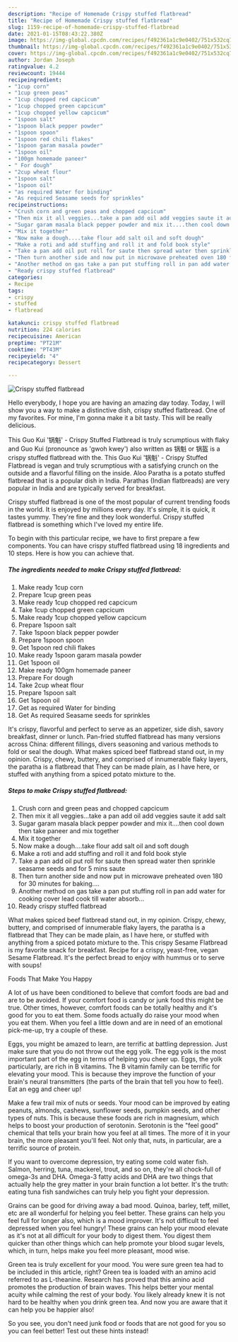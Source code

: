 ```yaml
---
description: "Recipe of Homemade Crispy stuffed flatbread"
title: "Recipe of Homemade Crispy stuffed flatbread"
slug: 1159-recipe-of-homemade-crispy-stuffed-flatbread
date: 2021-01-15T08:43:22.380Z
image: https://img-global.cpcdn.com/recipes/f492361a1c9e0402/751x532cq70/crispy-stuffed-flatbread-recipe-main-photo.jpg
thumbnail: https://img-global.cpcdn.com/recipes/f492361a1c9e0402/751x532cq70/crispy-stuffed-flatbread-recipe-main-photo.jpg
cover: https://img-global.cpcdn.com/recipes/f492361a1c9e0402/751x532cq70/crispy-stuffed-flatbread-recipe-main-photo.jpg
author: Jordan Joseph
ratingvalue: 4.2
reviewcount: 19444
recipeingredient:
- "1cup corn"
- "1cup green peas"
- "1cup chopped red capcicum"
- "1cup chopped green capcicum"
- "1cup chopped yellow capcicum"
- "1spoon salt"
- "1spoon black pepper powder"
- "1spoon spoon"
- "1spoon red chili flakes"
- "1spoon garam masala powder"
- "1spoon oil"
- "100gm homemade paneer"
- " For dough"
- "2cup wheat flour"
- "1spoon salt"
- "1spoon oil"
- "as required Water for binding"
- "As required Seasame seeds for sprinkles"
recipeinstructions:
- "Crush corn and green peas and chopped capcicum"
- "Then mix it all veggies...take a pan add oil add veggies saute it add salt"
- "Sugar garam masala black pepper powder and mix it....then cool down then take paneer and mix together"
- "Mix it together"
- "Now make a dough....take flour add salt oil and soft dough"
- "Make a roti and add stuffing and roll it and fold book style"
- "Take a pan add oil put roll for saute then spread water then sprinkle seasame seeds and for 5 mins saute"
- "Then turn another side and now put in microwave preheated oven 180 for 30 minutes for baking...."
- "Another method on gas take a pan put stuffing roll in pan add water for cooking cover lead cook till water absorb..."
- "Ready crispy stuffed flatbread"
categories:
- Recipe
tags:
- crispy
- stuffed
- flatbread

katakunci: crispy stuffed flatbread 
nutrition: 224 calories
recipecuisine: American
preptime: "PT21M"
cooktime: "PT43M"
recipeyield: "4"
recipecategory: Dessert

---
```



![Crispy stuffed flatbread](https://img-global.cpcdn.com/recipes/f492361a1c9e0402/751x532cq70/crispy-stuffed-flatbread-recipe-main-photo.jpg)

Hello everybody, I hope you are having an amazing day today. Today, I will show you a way to make a distinctive dish, crispy stuffed flatbread. One of my favorites. For mine, I'm gonna make it a bit tasty. This will be really delicious.

This Guo Kui &#39;锅魁&#39; - Crispy Stuffed Flatbread is truly scrumptious with flaky and Guo Kui (pronounce as &#39;gwoh kwey&#39;) also written as 锅魁 or 锅盔 is a crispy stuffed flatbread with the. This Guo Kui &#39;锅魁&#39; - Crispy Stuffed Flatbread is vegan and truly scrumptious with a satisfying crunch on the outside and a flavorful filling on the inside. Aloo Paratha is a potato stuffed flatbread that is a popular dish in India. Parathas (Indian flatbreads) are very popular in India and are typically served for breakfast.

Crispy stuffed flatbread is one of the most popular of current trending foods in the world. It is enjoyed by millions every day. It's simple, it is quick, it tastes yummy. They're fine and they look wonderful. Crispy stuffed flatbread is something which I've loved my entire life.


To begin with this particular recipe, we have to first prepare a few components. You can have crispy stuffed flatbread using 18 ingredients and 10 steps. Here is how you can achieve that.

<!--inarticleads1-->

##### The ingredients needed to make Crispy stuffed flatbread:

1. Make ready 1cup corn
1. Prepare 1cup green peas
1. Make ready 1cup chopped red capcicum
1. Take 1cup chopped green capcicum
1. Make ready 1cup chopped yellow capcicum
1. Prepare 1spoon salt
1. Take 1spoon black pepper powder
1. Prepare 1spoon spoon
1. Get 1spoon red chili flakes
1. Make ready 1spoon garam masala powder
1. Get 1spoon oil
1. Make ready 100gm homemade paneer
1. Prepare  For dough
1. Take 2cup wheat flour
1. Prepare 1spoon salt
1. Get 1spoon oil
1. Get as required Water for binding
1. Get As required Seasame seeds for sprinkles


It&#39;s crispy, flavorful and perfect to serve as an appetizer, side dish, savory breakfast, dinner or lunch. Pan-fried stuffed flatbread has many versions across China: different fillings, divers seasoning and various methods to fold or seal the dough. What makes spiced beef flatbread stand out, in my opinion. Crispy, chewy, buttery, and comprised of innumerable flaky layers, the paratha is a flatbread that They can be made plain, as I have here, or stuffed with anything from a spiced potato mixture to the. 

<!--inarticleads2-->

##### Steps to make Crispy stuffed flatbread:

1. Crush corn and green peas and chopped capcicum
1. Then mix it all veggies...take a pan add oil add veggies saute it add salt
1. Sugar garam masala black pepper powder and mix it....then cool down then take paneer and mix together
1. Mix it together
1. Now make a dough....take flour add salt oil and soft dough
1. Make a roti and add stuffing and roll it and fold book style
1. Take a pan add oil put roll for saute then spread water then sprinkle seasame seeds and for 5 mins saute
1. Then turn another side and now put in microwave preheated oven 180 for 30 minutes for baking....
1. Another method on gas take a pan put stuffing roll in pan add water for cooking cover lead cook till water absorb...
1. Ready crispy stuffed flatbread


What makes spiced beef flatbread stand out, in my opinion. Crispy, chewy, buttery, and comprised of innumerable flaky layers, the paratha is a flatbread that They can be made plain, as I have here, or stuffed with anything from a spiced potato mixture to the. This crispy Sesame Flatbread is my favorite snack for breakfast. Recipe for a crispy, yeast-free, vegan Sesame Flatbread. It&#39;s the perfect bread to enjoy with hummus or to serve with soups! 

Foods That Make You Happy


A lot of us have been conditioned to believe that comfort foods are bad and are to be avoided. If your comfort food is candy or junk food this might be true. Other times, however, comfort foods can be totally healthy and it's good for you to eat them. Some foods actually do raise your mood when you eat them. When you feel a little down and are in need of an emotional pick-me-up, try a couple of these.

Eggs, you might be amazed to learn, are terrific at battling depression. Just make sure that you do not throw out the egg yolk. The egg yolk is the most important part of the egg in terms of helping you cheer up. Eggs, the yolk particularly, are rich in B vitamins. The B vitamin family can be terrific for elevating your mood. This is because they improve the function of your brain's neural transmitters (the parts of the brain that tell you how to feel). Eat an egg and cheer up!

Make a few trail mix of nuts or seeds. Your mood can be improved by eating peanuts, almonds, cashews, sunflower seeds, pumpkin seeds, and other types of nuts. This is because these foods are rich in magnesium, which helps to boost your production of serotonin. Serotonin is the "feel good" chemical that tells your brain how you feel at all times. The more of it in your brain, the more pleasant you'll feel. Not only that, nuts, in particular, are a terrific source of protein.

If you want to overcome depression, try eating some cold water fish. Salmon, herring, tuna, mackerel, trout, and so on, they're all chock-full of omega-3s and DHA. Omega-3 fatty acids and DHA are two things that actually help the grey matter in your brain function a lot better. It's the truth: eating tuna fish sandwiches can truly help you fight your depression. 

Grains can be good for driving away a bad mood. Quinoa, barley, teff, millet, etc are all wonderful for helping you feel better. These grains can help you feel full for longer also, which is a mood improver. It's not difficult to feel depressed when you feel hungry! These grains can help your mood elevate as it's not at all difficult for your body to digest them. You digest them quicker than other things which can help promote your blood sugar levels, which, in turn, helps make you feel more pleasant, mood wise.

Green tea is truly excellent for your mood. You were sure green tea had to be included in this article, right? Green tea is loaded with an amino acid referred to as L-theanine. Research has proved that this amino acid promotes the production of brain waves. This helps better your mental acuity while calming the rest of your body. You likely already knew it is not hard to be healthy when you drink green tea. And now you are aware that it can help you be happier also!

So you see, you don't need junk food or foods that are not good for you so you can feel better! Test out  these hints  instead!

